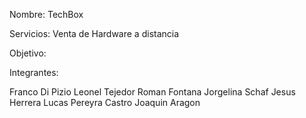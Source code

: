 Nombre: TechBox

Servicios: Venta de Hardware a distancia

Objetivo: 

Integrantes:

Franco Di Pizio
Leonel Tejedor
Roman Fontana
Jorgelina Schaf
Jesus Herrera
Lucas Pereyra Castro
Joaquin Aragon

